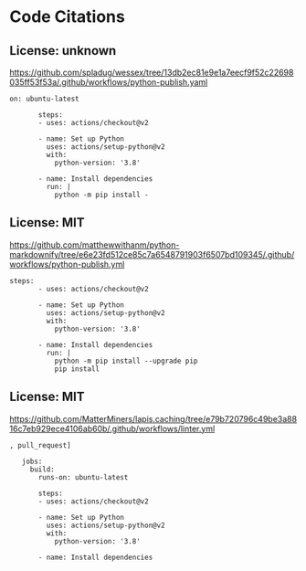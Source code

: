 # Code Citations

## License: unknown
https://github.com/spladug/wessex/tree/13db2ec81e9e1a7eecf9f52c22698035ff53f53a/.github/workflows/python-publish.yaml

```
on: ubuntu-latest

       steps:
       - uses: actions/checkout@v2

       - name: Set up Python
         uses: actions/setup-python@v2
         with:
           python-version: '3.8'

       - name: Install dependencies
         run: |
           python -m pip install -
```


## License: MIT
https://github.com/matthewwithanm/python-markdownify/tree/e6e23fd512ce85c7a6548791903f6507bd109345/.github/workflows/python-publish.yml

```
steps:
       - uses: actions/checkout@v2

       - name: Set up Python
         uses: actions/setup-python@v2
         with:
           python-version: '3.8'

       - name: Install dependencies
         run: |
           python -m pip install --upgrade pip
           pip install
```


## License: MIT
https://github.com/MatterMiners/lapis.caching/tree/e79b720796c49be3a8816c7eb929ece4106ab60b/.github/workflows/linter.yml

```
, pull_request]

   jobs:
     build:
       runs-on: ubuntu-latest

       steps:
       - uses: actions/checkout@v2

       - name: Set up Python
         uses: actions/setup-python@v2
         with:
           python-version: '3.8'

       - name: Install dependencies
```

